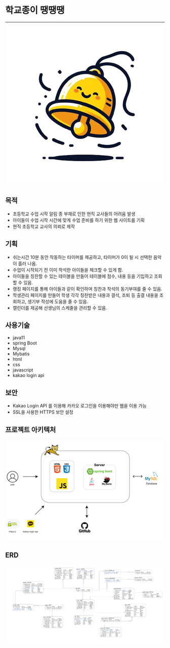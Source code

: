 # 학교종이 땡땡땡
---

<img src="bell.png">

 목적
---
- 초등학교 수업 시작 알림 종 부재로 인한 현직 교사들의 어려움 발생
- 아이들이 수업 시작 시간에 맞게 수업 준비를 하기 위한 웹 사이트를 기획
- 현직 초등학교 교사의 의뢰로 제작 

기획 
---
- 쉬는시간 10분 동안 작동하는 타이머를 제공하고, 타이머가 0이 될 시 선택한 음악이 흘러 나옴.
- 수업이 시작되기 전 이미 착석한 아이들을 체크할 수 있게 함.
- 아이들을 칭찬할 수 있는 테이블을 만들어 테이블에 점수, 내용 등을 기입하고 조회할 수 있음.
- 랭킹 페이지를 통해 아이들과 같이 확인하며 칭찬과 착석의 동기부여를 줄 수 있음.
- 학생관리 페이지를 만들어 학생 각각 칭찬받은 내용과 결석, 조퇴 등 출결 내용을 조회하고, 생기부 작성에 도움을 줄 수 있음.
- 캘린더를 제공해 선생님의 스케줄을 관리할 수 있음.

사용기술
---
- java11
- spring Boot
- Mysql
- Mybatis
- html
- css
- javascript
- kakao login api

보안
---
- Kakao Login API 를 이용해 카카오 로그인을 이용해야만 웹을 이용 가능
- SSL을 사용한 HTTPS 보안 설정

프로젝트 아키텍처
---
<img src=project1.png>

ERD
---
<img src=erd.png>
